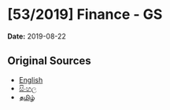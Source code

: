 # [53/2019] Finance - GS

**Date:** 2019-08-22

## Original Sources

- [English](https://documents.gov.lk/view/bills/2019/8/53-2019_E.pdf)
- [සිංහල](https://documents.gov.lk/view/bills/2019/8/53-2019_S.pdf)
- [தமிழ்](https://documents.gov.lk/view/bills/2019/8/53-2019_T.pdf)
